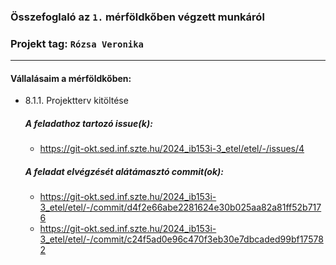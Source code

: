 ### Összefoglaló az `1.` mérföldkőben végzett munkáról

### Projekt tag: `Rózsa Veronika`

___

#### Vállalásaim a mérföldkőben: 

 - 8.1.1. Projektterv kitöltése

    ##### A feladathoz tartozó issue(k):

     - https://git-okt.sed.inf.szte.hu/2024_ib153i-3_etel/etel/-/issues/4

    ##### A feladat elvégzését alátámasztó commit(ok):

    - https://git-okt.sed.inf.szte.hu/2024_ib153i-3_etel/etel/-/commit/d4f2e66abe2281624e30b025aa82a81ff52b7176
    - https://git-okt.sed.inf.szte.hu/2024_ib153i-3_etel/etel/-/commit/c24f5ad0e96c470f3eb30e7dbcaded99bf175782
